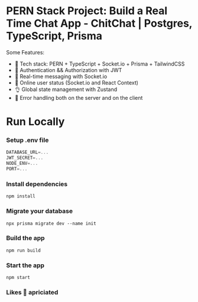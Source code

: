 # PERN Stack Project: Build a Real Time Chat App - ChitChat | Postgres, TypeScript, Prisma

Some Features:

-   🌟 Tech stack: PERN + TypeScript + Socket.io + Prisma + TailwindCSS
-   🎃 Authentication && Authorization with JWT
-   👾 Real-time messaging with Socket.io
-   🚀 Online user status (Socket.io and React Context)
-   👌 Global state management with Zustand
-   🐞 Error handling both on the server and on the client


# Run Locally

### Setup .env file

```js
DATABASE_URL=...
JWT_SECRET=...
NODE_ENV=...
PORT=...
```

### Install dependencies

```shell
npm install
```

### Migrate your database

```shell
npx prisma migrate dev --name init
```

### Build the app

```shell
npm run build
```

### Start the app

```shell
npm start
```

### Likes 🌟 apriciated
